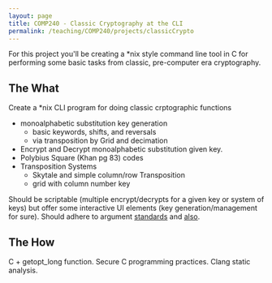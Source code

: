 ```yaml
---
layout: page
title: COMP240 - Classic Cryptography at the CLI
permalink: /teaching/COMP240/projects/classicCrypto
---
```


For this project you'll be creating a &ast;nix style command line tool in C for performing some basic tasks from classic, pre-computer era cryptography.

## The What

Create a &ast;nix CLI program for doing classic crptographic functions
* monoalphabetic substitution key generation
   * basic keywords, shifts, and reversals
   * via transposition by Grid and decimation
* Encrypt and Decrypt monoalphabetic substitution given key.  
* Polybius Square (Khan pg 83) codes
* Transposition Systems
   * Skytale and simple column/row Transposition
   * grid with column number key

Should be scriptable (multiple encrypt/decrypts for a given key or system of keys) but offer some interactive UI elements (key generation/management for sure). Should adhere to argument [standards](https://pubs.opengroup.org/onlinepubs/9699919799/basedefs/V1_chap12.html) and [also](https://www.gnu.org/software/libc/manual/html_node/Getopt-Long-Options.html).

## The How

C + getopt_long function. Secure C programming practices. Clang static analysis.
